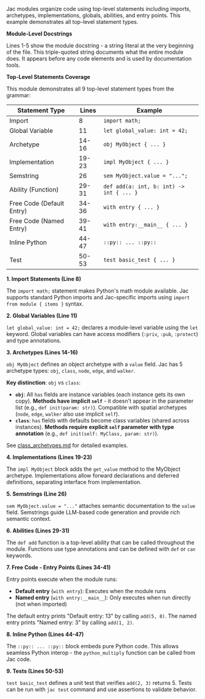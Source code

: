 Jac modules organize code using top-level statements including imports, archetypes, implementations, globals, abilities, and entry points. This example demonstrates all top-level statement types.

**Module-Level Docstrings**

Lines 1-5 show the module docstring - a string literal at the very beginning of the file. This triple-quoted string documents what the entire module does. It appears before any code elements and is used by documentation tools.

**Top-Level Statements Coverage**

This module demonstrates all 9 top-level statement types from the grammar:

| Statement Type | Lines | Example |
|---------------|-------|---------|
| Import | 8 | `import math;` |
| Global Variable | 11 | `let global_value: int = 42;` |
| Archetype | 14-16 | `obj MyObject { ... }` |
| Implementation | 19-23 | `impl MyObject { ... }` |
| Semstring | 26 | `sem MyObject.value = "...";` |
| Ability (Function) | 29-31 | `def add(a: int, b: int) -> int { ... }` |
| Free Code (Default Entry) | 34-36 | `with entry { ... }` |
| Free Code (Named Entry) | 39-41 | `with entry:__main__ { ... }` |
| Inline Python | 44-47 | `::py:: ... ::py::` |
| Test | 50-53 | `test basic_test { ... }` |

**1. Import Statements (Line 8)**

The `import math;` statement makes Python's math module available. Jac supports standard Python imports and Jac-specific imports using `import from module { items }` syntax.

**2. Global Variables (Line 11)**

`let global_value: int = 42;` declares a module-level variable using the `let` keyword. Global variables can have access modifiers (`:priv`, `:pub`, `:protect`) and type annotations.

**3. Archetypes (Lines 14-16)**

`obj MyObject` defines an object archetype with a `value` field. Jac has 5 archetype types: `obj`, `class`, `node`, `edge`, and `walker`.

**Key distinction**: `obj` vs `class`:
- **`obj`**: All `has` fields are instance variables (each instance gets its own copy). **Methods have implicit `self`** - it doesn't appear in the parameter list (e.g., `def init(param: str)`). Compatible with spatial archetypes (`node`, `edge`, `walker` also use implicit `self`).
- **`class`**: `has` fields with defaults become class variables (shared across instances). **Methods require explicit `self` parameter with type annotation** (e.g., `def init(self: MyClass, param: str)`).

See [class_archetypes.md](class_archetypes.md) for detailed examples.

**4. Implementations (Lines 19-23)**

The `impl MyObject` block adds the `get_value` method to the MyObject archetype. Implementations allow forward declarations and deferred definitions, separating interface from implementation.

**5. Semstrings (Line 26)**

`sem MyObject.value = "..."` attaches semantic documentation to the `value` field. Semstrings guide LLM-based code generation and provide rich semantic context.

**6. Abilities (Lines 29-31)**

The `def add` function is a top-level ability that can be called throughout the module. Functions use type annotations and can be defined with `def` or `can` keywords.

**7. Free Code - Entry Points (Lines 34-41)**

Entry points execute when the module runs:

- **Default entry** (`with entry`): Executes when the module runs
- **Named entry** (`with entry:__main__`): Only executes when run directly (not when imported)

The default entry prints "Default entry: 13" by calling `add(5, 8)`.
The named entry prints "Named entry: 3" by calling `add(1, 2)`.

**8. Inline Python (Lines 44-47)**

The `::py:: ... ::py::` block embeds pure Python code. This allows seamless Python interop - the `python_multiply` function can be called from Jac code.

**9. Tests (Lines 50-53)**

`test basic_test` defines a unit test that verifies `add(2, 3)` returns 5. Tests can be run with `jac test` command and use assertions to validate behavior.


